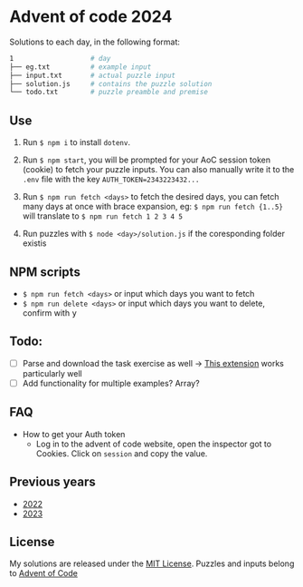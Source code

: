  # Advent of code 2024
Solutions to each day, in the following format:

```bash
1                   # day
├── eg.txt          # example input
├── input.txt       # actual puzzle input
├── solution.js     # contains the puzzle solution
└── todo.txt        # puzzle preamble and premise
```

## Use
1. Run `$ npm i` to install `dotenv`.

2. Run `$ npm start`, you will be prompted for your AoC session token (cookie) to fetch your puzzle inputs. You can also manually write it to the `.env` file with the key `AUTH_TOKEN=2343223432...`

3. Run `$ npm run fetch <days>` to fetch the desired days, you can fetch many days at once with brace expansion, eg: `$ npm run fetch {1..5}` will translate to `$ npm run fetch 1 2 3 4 5`
4. Run puzzles with `$ node <day>/solution.js` if the coresponding folder existis

## NPM scripts
- `$ npm run fetch <days>` or input which days you want to fetch
- `$ npm run delete <days>` or input which days you want to delete, confirm with <kbd>y</kbd>

## Todo:
- [ ] Parse and download the task exercise as well -> [This extension](https://github.com/deathau/markdownload) works particularly well
- [ ] Add functionality for multiple examples? Array?

## FAQ
- How to get your Auth token
    - Log in to the advent of code website, open the inspector got to Cookies. Click on `session` and copy the value.

## Previous years
- [2022](https://github.com/churris-x/advent-of-code_22)
- [2023](https://github.com/churris-x/advent-of-code_23)

## License

My solutions are released under the [MIT License][mit].
Puzzles and inputs belong to [Advent of Code][aoc]

[mit]: http://www.opensource.org/licenses/MIT
[aoc]: https://adventofcode.com/2023/about#legal
